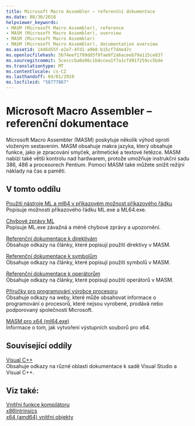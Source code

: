 ```yaml
---
title: Microsoft Macro Assembler – referenční dokumentace
ms.date: 08/30/2018
helpviewer_keywords:
- MASM (Microsoft Macro Assembler), reference
- MASM (Microsoft Macro Assembler), overview
- MASM (Microsoft Macro Assembler)
- MASM (Microsoft Macro Assembler), documentation overview
ms.assetid: 1446d55f-e2e7-4fd1-a9b8-b15cf7d4e47c
ms.openlocfilehash: 5b74eef1799dd5f9fae8f2a6aceeb79a115ce837
ms.sourcegitcommit: 5cecccba0a96c1b4ccea1f7a1cfd91f259cc5bde
ms.translationtype: MT
ms.contentlocale: cs-CZ
ms.lasthandoff: 04/01/2019
ms.locfileid: "58777867"
---
```

# <a name="microsoft-macro-assembler-reference"></a>Microsoft Macro Assembler – referenční dokumentace

Microsoft Macro Assembler (MASM) poskytuje několik výhod oproti vloženým sestavením. MASM obsahuje makra jazyka, který obsahuje funkce, jako je zpracování smyček, aritmetické a textové řetězce. MASM nabízí také větší kontrolu nad hardwarem, protože umožňuje instrukční sadu 386, 486 a procesorech Pentium. Pomocí MASM také můžete snížit režijní náklady na čas a paměti.

## <a name="in-this-section"></a>V tomto oddílu

[Použití nástroje ML a ml64 v příkazovém možnost příkazového řádku](../../assembler/masm/ml-and-ml64-command-line-reference.md)<br/>
Popisuje možnosti příkazového řádku ML.exe a ML64.exe.

[Chybové zprávy ML](../../assembler/masm/ml-error-messages.md)<br/>
Popisuje ML.exe závažná a méně chybové zprávy a upozornění.

[Referenční dokumentace k direktivám](../../assembler/masm/directives-reference.md)<br/>
Obsahuje odkazy na články, které popisují použití direktivy v MASM.

[Referenční dokumentace k symbolům](../../assembler/masm/symbols-reference.md)<br/>
Obsahuje odkazy na články, které popisují použití symbolů v MASM.

[Referenční dokumentace k operátorům](../../assembler/masm/operators-reference.md)<br/>
Obsahuje odkazy na články, které popisují použití operátorů v MASM.

[Příručky pro programování výrobce procesoru](../../assembler/masm/processor-manufacturer-programming-manuals.md)<br/>
Obsahuje odkazy na weby, které může obsahovat informace o programování o procesorů, které nejsou vyrobené, prodává nebo podporovaný společností Microsoft.

[MASM pro x64 (ml64.exe)](../../assembler/masm/masm-for-x64-ml64-exe.md)<br/>
Informace o tom, jak vytvoření výstupních souborů pro x64.

## <a name="related-sections"></a>Související oddíly

[Visual C++](../../overview/visual-cpp-in-visual-studio.md)<br/>
Obsahuje odkazy na různé oblasti dokumentace k sadě Visual Studio a Visual C++.

## <a name="see-also"></a>Viz také:

[Vnitřní funkce kompilátoru](../../intrinsics/compiler-intrinsics.md)<br/>
[x86Intrinsics](../../intrinsics/x86-intrinsics-list.md)<br/>
[x64 (amd64) vnitřní objekty](../../intrinsics/x64-amd64-intrinsics-list.md)<br/>